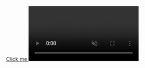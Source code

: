 

<body >
    <a href ="https://www.youtube.com/watch?v=EaEfwlLxoEk"> Click me </a >
   
<video autoplay muted loop id="MicrosoftTeams-video.mp4">
  <type="video/mp4">
</video>
</ body >
</ html >

